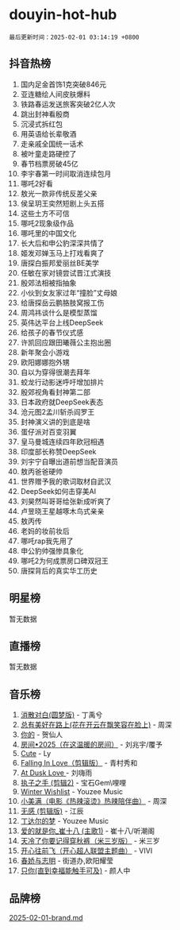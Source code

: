 # douyin-hot-hub

`最后更新时间：2025-02-01 03:14:19 +0800`

## 抖音热榜

1. 国内足金首饰1克突破846元
1. 亚连糖绘人间皮肤爆料
1. 铁路春运发送旅客突破2亿人次
1. 跳出封神看殷商
1. 沉浸式拆红包
1. 用英语给长辈敬酒
1. 走亲戚全国统一话术
1. 被叶童走路硬控了
1. 春节档票房破45亿
1. 李宇春第一时间取消连续包月
1. 哪吒2好看
1. 敖光一款非传统反差父亲
1. 侯呈玥王奕然短剧上头五搭
1. 这些土方不可信
1. 哪吒2现象级作品
1. 哪吒里的中国文化
1. 长大后和申公豹深深共情了
1. 姬发邓婵玉马上打戏看爽了
1. 唐探白振邦爱丽丝BE美学
1. 任敏在家对镜尝试晋江式演技
1. 殷郊法相被指抽象
1. 小伙到女友家过年“撞脸”丈母娘
1. 给唐探岳云鹏胳肢窝报工伤
1. 周鸿祎谈什么是模型蒸馏
1. 英伟达平台上线DeepSeek
1. 给孩子的春节仪式感
1. 许凯回应跟田曦薇公主抱出圈
1. 新年聚会小游戏
1. 欧阳娜娜抱外甥
1. 自以为穿得很潮去拜年
1. 蛟龙行动影迷呼吁增加排片
1. 殷郊视角看封神第二部
1. 日本政府就DeepSeek表态
1. 沧元图2孟川斩杀阎罗王
1. 封神演义讲的到底是啥
1. 蛋仔派对百变羽翼
1. 皇马曼城连续四年欧冠相遇
1. 印度部长称赞DeepSeek
1. 刘宇宁自曝出道前想当配音演员
1. 敖丙爸爸硬帅
1. 世界赠予我的歌词取材自武汉
1. DeepSeek如何击穿美AI
1. 刘昊然叫哥哥给张新成听爽了
1. 卢昱晓王星越啄木鸟式亲亲
1. 敖丙传
1. 老妈的妆前妆后
1. 哪吒rap我先用了
1. 申公豹帅强惨具象化
1. 哪吒2为何成票房口碑双冠王
1. 唐探背后的真实华工历史

## 明星榜

暂无数据

## 直播榜

暂无数据

## 音乐榜

1. [消散对白(圆梦版)](https://sf5-hl-cdn-tos.douyinstatic.com/obj/tos-cn-ve-2774/og4jB5I5IizzoZVAAAzWgBMAsMDWoArfwBOiFs) - 丁禹兮
1. [总有美好在路上(花在开云在飘笑容在脸上)](https://sf5-hl-cdn-tos.douyinstatic.com/obj/tos-cn-ve-2774/oU5u7NwtfBIvaNhoQBszOvAlRiAoiWAVVyBMq4) - 周深
1. [你的](https://sf5-hl-cdn-tos.douyinstatic.com/obj/tos-cn-ve-2774/oYuIeKf42jB7sEV6B2upMdpYAgfrQWj0FeRegh) - 贺仙人
1. [房间•2025（在这温暖的房间）](https://sf5-hl-cdn-tos.douyinstatic.com/obj/tos-cn-ve-2774/oMzJcnT8BgIetASeBfwfEeBQVNfACiCifhfZP7g) - 刘兆宇/覆予
1. [Cute](https://sf5-hl-cdn-tos.douyinstatic.com/obj/tos-cn-ve-2774/o4IbIzHWKAAB4wsS5qMBRiiAlEBGTpQRNfFvuo) - Ly
1. [Falling In Love（剪辑版）](https://sf5-hl-cdn-tos.douyinstatic.com/obj/tos-cn-ve-2774/o8ajpA8zzgBPahbBIO8AcKGBLJezFCRd1wfP9f) - 青村秀和
1. [ At Dusk  Love ](https://sf5-hl-cdn-tos.douyinstatic.com/obj/tos-cn-ve-2774/o8CrpCf5CaYgI4ZrtQgMQAFEfuGqNnRSDQAPBc) - 刘嗨雨
1. [执子之手 (剪辑2)](https://sf5-hl-cdn-tos.douyinstatic.com/obj/tos-cn-ve-2774/oUoZLQjCc31XzqsBnBQUNgeKtYPBcgbFDwtfcu) - 宝石Gem\哩哩
1. [Winter Wishlist](https://sf5-hl-cdn-tos.douyinstatic.com/obj/tos-cn-ve-2774/oIIgUOeamCFCVAzxN6MFRLIBlLGpUqQxeeHrLE) - Youzee Music
1. [小美满（电影《热辣滚烫》热辣陪伴曲）](https://sf6-cdn-tos.douyinstatic.com/obj/tos-cn-ve-2774/o0GAn2lSgfZIDUgtevCGDQYnFg4CwnrBaxbTZL) - 周深
1. [无感 (剪辑版)](https://sf5-hl-cdn-tos.douyinstatic.com/obj/tos-cn-ve-2774/o0eIsUzJBDlQaQFC5OFlgbMEZC1TFYBftOBn6p) - 江辰
1. [丁达尔的梦](https://sf5-hl-cdn-tos.douyinstatic.com/obj/tos-cn-ve-2774/oMU3WirUZBVQkAC9ccG5P2IQirziZM2RTInUY) - Youzee Music
1. [爱的就是你_崔十八 (主歌1)](https://sf5-hl-cdn-tos.douyinstatic.com/obj/tos-cn-ve-2774/oI5BO5DhFZ6UTcNCnZaOCBLtZ7WIMQGfgnXf5E) - 崔十八/听潮阁
1. [天冷了你要记得穿秋裤（米三岁版）](https://sf5-hl-cdn-tos.douyinstatic.com/obj/tos-cn-ve-2774/oQlIwVIDWiZ6BQilAorS7MA0AgCkQDvcZAdm1) - 米三岁
1. [开心往前飞（开心超人联盟主题曲）](https://sf5-hl-cdn-tos.douyinstatic.com/obj/tos-cn-ve-2774/9d8fb7c82cf1421fb93a9fe925275e0a) - VIVI
1. [春娇与志明](https://sf6-cdn-tos.douyinstatic.com/obj/tos-cn-ve-2774/e530d8fceb7044b39707d7f9ff54add1) - 街道办,欧阳耀莹
1. [只你(直到幸福能触手可及)](https://sf5-hl-cdn-tos.douyinstatic.com/obj/tos-cn-ve-2774/o0lBkRDzFTeaVSUz3ZZSCBVtZ5DIMQGfgmEAuE) - 颜人中

## 品牌榜

[2025-02-01-brand.md](2025-02-01-brand.md)
